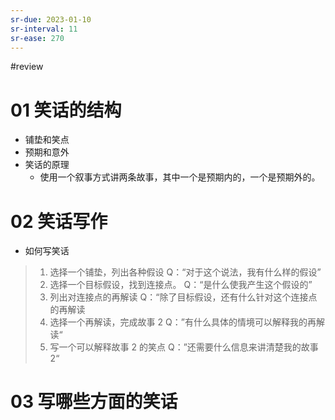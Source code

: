 ```yaml
---
sr-due: 2023-01-10
sr-interval: 11
sr-ease: 270
---
```


#review 

# 01 笑话的结构
- 铺垫和笑点
- 预期和意外
- 笑话的原理
	- 使用一个叙事方式讲两条故事，其中一个是预期内的，一个是预期外的。

# 02 笑话写作
- 如何写笑话
>1. 选择一个铺垫，列出各种假设
>    Q：“对于这个说法，我有什么样的假设”
>2. 选择一个目标假设，找到连接点。
>	Q：“是什么使我产生这个假设的”
>3. 列出对连接点的再解读
>	Q：“除了目标假设，还有什么针对这个连接点的再解读
>4. 选择一个再解读，完成故事 2
>	Q：”有什么具体的情境可以解释我的再解读“
>5. 写一个可以解释故事 2 的笑点
>	Q：”还需要什么信息来讲清楚我的故事 2“
# 03 写哪些方面的笑话

